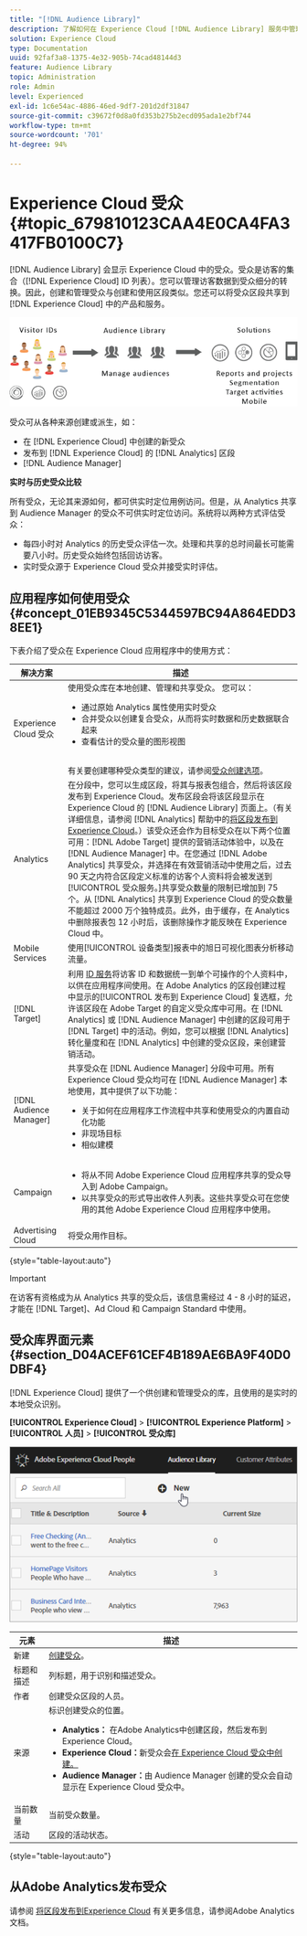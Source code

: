 ```yaml
---
title: "[!DNL Audience Library]"
description: 了解如何在 Experience Cloud [!DNL Audience Library] 服务中管理将访客数据转换为受众细分。
solution: Experience Cloud
type: Documentation
uuid: 92faf3a8-1375-4e32-905b-74cad48144d3
feature: Audience Library
topic: Administration
role: Admin
level: Experienced
exl-id: 1c6e54ac-4886-46ed-9df7-201d2df31847
source-git-commit: c39672f0d8a0fd353b275b2ecd095ada1e2bf744
workflow-type: tm+mt
source-wordcount: '701'
ht-degree: 94%

---
```


# Experience Cloud 受众 {#topic_679810123CAA4E0CA4FA3417FB0100C7}

[!DNL Audience Library] 会显示 Experience Cloud 中的受众。受众是访客的集合（[!DNL Experience Cloud] ID 列表）。您可以管理访客数据到受众细分的转换。因此，创建和管理受众与创建和使用区段类似。您还可以将受众区段共享到 [!DNL Experience Cloud] 中的产品和服务。

![Experience Cloud 受众](assets/audiences.png)

受众可从各种来源创建或派生，如：

* 在 [!DNL Experience Cloud] 中创建的新受众
* 发布到 [!DNL Experience Cloud] 的 [!DNL Analytics] 区段
* [!DNL Audience Manager]

**实时与历史受众比较**

所有受众，无论其来源如何，都可供实时定位用例访问。但是，从 Analytics 共享到 Audience Manager 的受众不可供实时定位访问。系统将以两种方式评估受众：

* 每四小时对 Analytics 的历史受众评估一次。处理和共享的总时间最长可能需要八小时。历史受众始终包括回访访客。
* 实时受众源于 Experience Cloud 受众并接受实时评估。

## 应用程序如何使用受众 {#concept_01EB9345C5344597BC94A864EDD38EE1}

下表介绍了受众在 Experience Cloud 应用程序中的使用方式：

| 解决方案 | 描述 |
|--- |--- |
| Experience Cloud 受众 | 使用受众库在本地创建、管理和共享受众。 您可以：<ul><li>通过原始 Analytics 属性使用实时受众</li><li>合并受众以创建复合受众，从而将实时数据和历史数据联合起来</li><li>查看估计的受众量的图形视图</li></ul><br>有关要创建哪种受众类型的建议，请参阅[受众创建选项](https://experienceleague.adobe.com/docs/experience-cloud-kcs/kbarticles/KA-16471.html?lang=zh-Hans)。 |
| Analytics | 在分段中，您可以生成区段，将其与报表包组合，然后将该区段发布到 Experience Cloud。发布区段会将该区段显示在 Experience Cloud 的 [!DNL Audience Library] 页面上。（有关详细信息，请参阅 [!DNL Analytics] 帮助中的[将区段发布到 Experience Cloud](https://experienceleague.adobe.com/docs/analytics/components/segmentation/segmentation-workflow/seg-publish.html)。）该受众还会作为目标受众在以下两个位置可用：[!DNL Adobe Target] 提供的营销活动体验中，以及在 [!DNL Audience Manager] 中。在您通过 [!DNL Adobe Analytics] 共享受众，并选择在有效营销活动中使用之后，过去 90 天之内符合区段定义标准的访客个人资料将会被发送到[!UICONTROL 受众服务。]共享受众数量的限制已增加到 75 个。从 [!DNL Analytics] 共享到 Experience Cloud 的受众数量不能超过 2000 万个独特成员。此外，由于缓存，在 Analytics 中删除报表包 12 小时后，该删除操作才能反映在 Experience Cloud 中。 |
| Mobile Services | 使用[!UICONTROL 设备类型]报表中的旭日可视化图表分析移动流量。 |
| [!DNL Target] | 利用 [ID 服务](https://experienceleague.adobe.com/docs/id-service/using/home.html)将访客 ID 和数据统一到单个可操作的个人资料中，以供在应用程序间使用。在 Adobe Analytics 的区段创建过程中显示的[!UICONTROL 发布到 Experience Cloud] 复选框，允许该区段在 Adobe Target 的自定义受众库中可用。在 [!DNL Analytics] 或 [!DNL Audience Manager] 中创建的区段可用于 [!DNL Target] 中的活动。例如，您可以根据 [!DNL Analytics] 转化量度和在 [!DNL Analytics] 中创建的受众区段，来创建营销活动。 |
| [!DNL Audience Manager] | 共享受众在 [!DNL Audience Manager] 分段中可用。所有 Experience Cloud 受众均可在 [!DNL Audience Manager] 本地使用，其中提供了以下功能：<ul><li>关于如何在应用程序工作流程中共享和使用受众的内置自动化功能</li><li>非现场目标</li><li>相似建模</li></ul> |
| Campaign | <ul><li>将从不同 Adobe Experience Cloud 应用程序共享的受众导入到 Adobe Campaign。</li><li>以共享受众的形式导出收件人列表。这些共享受众可在您使用的其他 Adobe Experience Cloud 应用程序中使用。</li></ul> |
| Advertising Cloud | 将受众用作目标。 |

{style="table-layout:auto"}

>[!IMPORTANT]
>
>在访客有资格成为从 Analytics 共享的受众后，该信息需经过 4 - 8 小时的延迟，才能在 [!DNL Target]、Ad Cloud 和 Campaign Standard 中使用。

## 受众库界面元素 {#section_D04ACEF61CEF4B189AE6BA9F40D0DBF4}

[!DNL Experience Cloud] 提供了一个供创建和管理受众的库，且使用的是实时的本地受众识别。

**[!UICONTROL Experience Cloud]** > **[!UICONTROL Experience Platform]** > **[!UICONTROL 人员]** > **[!UICONTROL 受众库]**

![在受众库中添加受众](assets/audience_library.png)

| 元素 | 描述 |
|--- |--- |
| 新建 | [创建受众](create.md)。 |
| 标题和描述 | 列标题，用于识别和描述受众。 |
| 作者 | 创建受众区段的人员。 |
| 来源 | 标识创建受众的位置。<ul><li>**Analytics：** 在Adobe Analytics中创建区段，然后发布到Experience Cloud。</li><li>**Experience Cloud：**&#x200B;新受众会[在 Experience Cloud 受众中创建。](create.md)</li><li>**Audience Manager：**&#x200B;由 Audience Manager 创建的受众会自动显示在 Experience Cloud 受众中。</li></ul> |
| 当前数量 | 当前受众数量。 |
| 活动 | 区段的活动状态。 |

{style="table-layout:auto"}

## 从Adobe Analytics发布受众

请参阅 [将区段发布到Experience Cloud](https://experienceleague.adobe.com/en/docs/analytics/components/segmentation/segmentation-workflow/seg-publish) 有关更多信息，请参阅Adobe Analytics文档。
